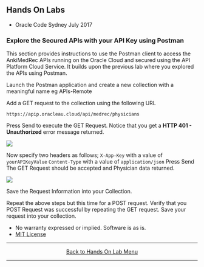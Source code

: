 ## Hands On Labs

- Oracle Code Sydney July 2017

### Explore the Secured APIs with your API Key using Postman

This section provides instructions to use the Postman client to access the AnkiMedRec APIs running on the Oracle Cloud and secured using the API Platform Cloud Service.
It builds upon the previous lab where you explored the APIs using Postman.

Launch the Postman application and create a new collection with a meaningful name eg APIs-Remote

Add a GET request to the collection using the following URL

```https://apip.oracleau.cloud/api/medrec/physicians```

Press Send to execute the GET Request.
Notice that you get a **HTTP 401 - Unauthorized** error message returned.

<img src="./img/exploretheapis-6-1.PNG" />

Now specify two headers as follows;
```X-App-Key``` with a value of ```yourAPIKeyValue```
```Content-Type``` with a value of ```application/json```
Press Send
The GET Request should be accepted and Physician data returned.

<img src="./img/exploretheapis-6-2.PNG" />

Save the Request Information into your Collection.

Repeat the above steps but this time for a POST request.
Verify that you POST  Request was successful by repeating the GET request.
Save your request into your collection.

* No warranty expressed or implied.  Software is as is.
* [MIT License](http://www.opensource.org/licenses/mit-license.html)

<hr />
<center>
<a href="../../handsonlabs" class="btn" >Back to Hands On Lab Menu</a>
<center />
<hr />

